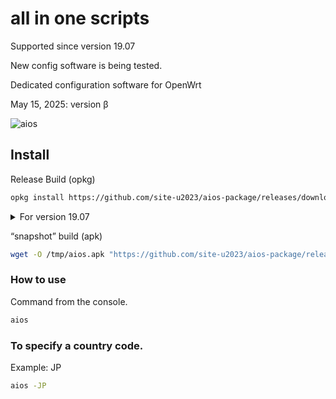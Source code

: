 # all in one scripts

Supported since version 19.07

New config software is being tested.

Dedicated configuration software for OpenWrt

May 15, 2025: version β

![aios](https://github.com/user-attachments/assets/5905387c-4117-48bd-afbf-eaacf70d1a1c)

## Install
Release Build (opkg)
```sh
opkg install https://github.com/site-u2023/aios-package/releases/download/ipk0.0/aios_all.ipk
```

<details><summary>For version 19.07</summary>

```sh
wget -O /tmp/aios_all.ipk "https://github.com/site-u2023/aios-package/releases/download/ipk0.0/aios_all.ipk"; opkg install /tmp/aios_all.ipk
```
---
</details>

“snapshot” build (apk)
```sh
wget -O /tmp/aios.apk "https://github.com/site-u2023/aios-package/releases/download/apk0.1/aios.apk"; opkg install /tmp/aios.apk
```

### How to use
Command from the console.
```sh
aios
```

### To specify a country code.
Example: JP
```sh
aios -JP
```
